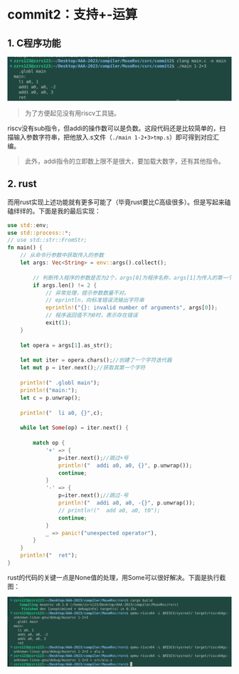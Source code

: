 # commit2：支持+-运算

## 1. C程序功能

![2](pics/commit2-pic/main-function.png)

> 为了方便起见没有用riscv工具链。

riscv没有sub指令，但addi的操作数可以是负数。这段代码还是比较简单的，扫描输入参数字符串，把他放入.s文件（`./main 1-2+3>tmp.s`）即可得到对应汇编。

> 此外，addi指令的立即数上限不是很大，要加载大数字，还有其他指令。



## 2. rust

而用rust实现上述功能就有更多可能了（毕竟rust要比C高级很多）。但是写起来磕磕绊绊的。下面是我的最后实现：

```rust
use std::env;
use std::process::*;
// use std::str::FromStr;
fn main() {
    // 从命令行参数中获取传入的参数
    let args: Vec<String> = env::args().collect();

        // 判断传入程序的参数是否为2个，args[0]为程序名称，args[1]为传入的第一个参数
        if args.len() != 2 {
            // 异常处理，提示参数数量不对。
            // eprintln，向标准错误流输出字符串
            eprintln!("{}: invalid number of arguments", args[0]);
            // 程序返回值不为0时，表示存在错误
            exit(1);
    }

    let opera = args[1].as_str();

    let mut iter = opera.chars();//创建了一个字符迭代器
    let mut p = iter.next();//获取其第一个字符

    println!(" .globl main");
    println!("main:");
    let c = p.unwrap();

    println!("  li a0, {}",c);
  
    while let Some(op) = iter.next() {
    
        match op {
            '+' => {
                p=iter.next();//跳过+号
                println!("  addi a0, a0, {}", p.unwrap());
                continue;
            }   
            '-' => {
                p=iter.next();//跳过-号
                println!("  addi a0, a0, -{}", p.unwrap());
                // println!("  add a0, a0, t0");
                continue;
            }
            _ => panic!("unexpected operator"),
        }
    }
    println!("  ret");
}

```

rust的代码的关键一点是None值的处理，用Some可以很好解决。下面是执行截图：

![img](pics/commit2-pic/rust-run.png)
